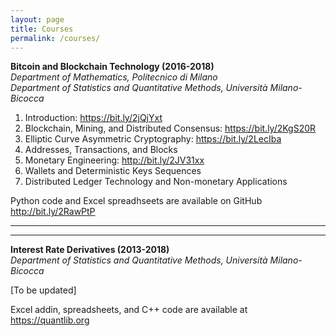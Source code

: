 ```yaml
---
layout: page
title: Courses
permalink: /courses/
---
```


**Bitcoin and Blockchain Technology (2016-2018)**  
_Department of Mathematics, Politecnico di Milano_  
_Department of Statistics and Quantitative Methods, Università Milano-Bicocca_

1. Introduction: <https://bit.ly/2jQjYxt>
2. Blockchain, Mining, and Distributed Consensus: <https://bit.ly/2KgS20R>
3. Elliptic Curve Asymmetric Cryptography: <https://bit.ly/2LecIba>
4. Addresses, Transactions, and Blocks
5. Monetary Engineering: <http://bit.ly/2JV31xx>
6. Wallets and Deterministic Keys Sequences
7. Distributed Ledger Technology and Non-monetary Applications

Python code and Excel spreadhseets are available on GitHub <http://bit.ly/2RawPtP>

---

---

**Interest Rate Derivatives (2013-2018)**  
_Department of Statistics and Quantitative Methods, Università Milano-Bicocca_

[To be updated]

Excel addin, spreadsheets, and C++ code are available at <https://quantlib.org>
